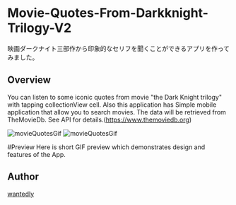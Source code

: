 # Movie-Quotes-From-Darkknight-Trilogy-V2
映画ダークナイト三部作から印象的なセリフを聞くことができるアプリを作ってみました。

## Overview
You can listen to some iconic quotes from movie "the Dark Knight trilogy" with tapping collectionView cell. 
Also this application has Simple mobile application that allow you to search movies. The data will be retrieved from TheMovieDb. See API for details.(https://www.themoviedb.org)


![movieQuotesGif](https://user-images.githubusercontent.com/74696274/111885991-70b4bb80-8a0e-11eb-8b06-cf0c532202cc.gif)
![movieQuotesGif](https://user-images.githubusercontent.com/74696274/111885823-8970a180-8a0d-11eb-9715-7792e171ec3d.gif)

#Preview
Here is short GIF preview which demonstrates design and features of the App.

## Author
[wantedly](https://www.wantedly.com/id/yotaro_ito)
